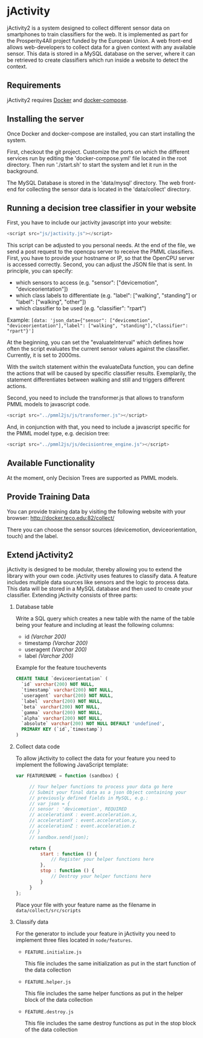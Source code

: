 # jActivity

jActivity2 is a system designed to collect different sensor data on smartphones to train classifiers for the web. It is implemented as part for the Prosperity4All project funded by the European Union.
A web front-end allows web-developers to collect data for a given context with any available sensor. This data is stored in a MySQL database on the server, where it can be retrieved to create classifiers which run inside a website to detect the context.


## Requirements

jActivity2 requires [Docker](https://www.docker.com/) and [docker-compose](https://docs.docker.com/compose/).


## Installing the server

Once Docker and docker-compose are installed, you can start installing the system.

First, checkout the git project.
Customize the ports on which the different services run by editing the 'docker-compose.yml' file located in the root directory.
Then run './start.sh' to start the system and let it run in the background.

The MySQL Database is stored in the 'data/mysql' directory.
The web front-end for collecting the sensor data is located in the 'data/collect' directory.


## Running a decision tree classifier in your website

First, you have to include our jactivity javascript into your website:
```javascript
<script src="js/jactivity.js"></script>
```

This script can be adjusted to you personal needs.
At the end of the file, we send a post request to the opencpu server to receive the PMML classifiers.
First, you have to provide your hostname or IP, so that the OpenCPU server is accessed correctly.
Second, you can adjust the JSON file that is sent. In principle, you can specify:
* which sensors to access (e.g. "sensor": ["devicemotion", "deviceorientation"])
* which class labels to differentiate (e.g. "label": ["walking", "standing"] or "label": ["walking", "other"])
* which classifier to be used (e.g. "classifier": "rpart")

Example:
```[data: 'json_data={"sensor": ["devicemotion", "deviceorientation"],"label": ["walking", "standing"],"classifier": "rpart"}']```

At the beginning, you can set the "evaluateInterval" which defines how often the script evaluates the current sensor values against the classifier.
Currently, it is set to 2000ms.

With the switch statement within the evaluateData function, you can define the actions that will be caused by specific classifier results.
Exemplarily, the statement differentiates between walking and still and triggers different actions.

Second, you need to include the transformer.js that allows to transform PMML models to javascript code.
```javascript
<script src="../pmml2js/js/transformer.js"></script>
```

And, in conjunction with that, you need to include a javascript specific for the PMML model type, e.g. decision tree:
```javascript
<script src="../pmml2js/js/decisiontree_engine.js"></script>
```


## Available Functionality

At the moment, only Decision Trees are supported as PMML models.


## Provide Training Data

You can provide training data by visiting the following website with your browser:
http://docker.teco.edu:82/collect/

There you can choose the sensor sources (devicemotion, deviceorientation, touch) and the label.

## Extend jActivity2

jActivity is designed to be modular, thereby allowing you to extend the library with your own code.
jActivity uses features to classify data. A feature includes multiple data sources like sensors and the logic to process data.
This data will be stored in a MySQL database and then used to create your classifier.
Extending jActivity consists of three parts:

1. Database table

   Write a SQL query which creates a new table with the name of the table being your feature and including at least the following columns:
   * id *(Varchar 200)*
   * timestamp *(Varchar 200)*
   * useragent *(Varchar 200)*
   * label *(Varchar 200)*

   Example for the feature touchevents
   ```sql
   CREATE TABLE `deviceorientation` (
     `id` varchar(200) NOT NULL,
     `timestamp` varchar(200) NOT NULL,
     `useragent` varchar(200) NOT NULL,
     `label` varchar(200) NOT NULL,
     `beta` varchar(200) NOT NULL,
     `gamma` varchar(200) NOT NULL,
     `alpha` varchar(200) NOT NULL,
     `absolute` varchar(200) NOT NULL DEFAULT 'undefined',
     PRIMARY KEY (`id`,`timestamp`)
   )
   ```
   
2. Collect data code

   To allow jActivity to collect the data for your feature you need to implement the following JavaScript template:
   ```javascript
   var FEATURENAME = function (sandbox) {

        // Your helper functions to process your data go here
        // Submit your final data as a json Object containing your
        // previously defined fields in MySQL, e.g.:
        // var json = {
        // sensor : 'devicemotion', REQUIRED
        // accelerationX : event.acceleration.x,
        // accelerationY : event.acceleration.y,
        // accelerationZ : event.acceleration.z
        // }
        // sandbox.send(json);

        return {
            start : function () {
    		    // Register your helper functions here
    		},
            stop : function () {
                // Destroy your helper functions here
            }
        }
   };
   ```
   Place your file with your feature name as the filename in `data/collect/src/scripts`
   
3. Classify data

   For the generator to include your feature in jActivity you need to implement three files located in `node/features`.
   * `FEATURE.initialize.js`

      This file includes the same initialization as put in the start function of the data collection
   * `FEATURE.helper.js`

      This file includes the same helper functions as put in the helper block of the data collection
   * `FEATURE.destroy.js`

      This file includes the same destroy functions as put in the stop block of the data collection

